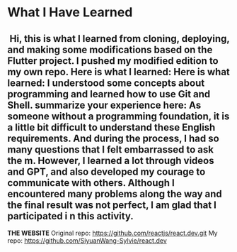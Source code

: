 # What I Have Learned
﻿
Hi, this is what I learned from cloning, deploying, and making some modifications based on the Flutter project. I pushed my modified edition to my own repo. Here is what I learned:
Here is what learned: I understood some concepts about programming and learned how to use Git and Shell.
summarize your experience here: As someone without a programming foundation, it is a little bit difficult to understand these English requirements. And during the process, I had so many questions that I felt embarrassed to ask the
m. However, I learned a lot through videos and GPT, and also developed my courage to communicate with others. Although I encountered many problems along the way and the final result was not perfect, I am glad that I participated i
n this activity.
﻿
﻿
---
**THE WEBSITE**
Original repo: https://github.com/reactjs/react.dev.git
My repo: https://github.com/SiyuanWang-Sylvie/react.dev
